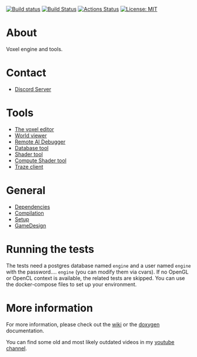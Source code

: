 [![Build status](https://ci.appveyor.com/api/projects/status/556vyuwwg476jn7t?svg=true)](https://ci.appveyor.com/project/mgerhardy/engine)
[![Build Status](https://travis-ci.org/mgerhardy/engine.svg?branch=master)](https://travis-ci.org/mgerhardy/engine)
[![Actions Status](https://github.com/mgerhardy/engine/workflows/build/badge.svg)](https://github.com/mgerhardy/engine/actions)
 [![License: MIT](https://img.shields.io/badge/License-MIT-yellow.svg)](https://opensource.org/licenses/MIT)

# About
Voxel engine and tools.

# Contact

- [Discord Server](https://discord.gg/AgjCPXy)

# Tools
* [The voxel editor](src/tools/voxedit/README.md)
* [World viewer](src/tools/mapview/README.md)
* [Remote AI Debugger](src/tools/rcon/README.md)
* [Database tool](src/tools/databasetool/README.md)
* [Shader tool](src/tools/shadertool/README.md)
* [Compute Shader tool](src/tools/computeshadertool/README.md)
* [Traze client](src/tests/testtraze/README.md)

# General
* [Dependencies](docs/Dependencies.md)
* [Compilation](docs/Compilation.md)
* [Setup](docs/Setup.md)
* [GameDesign](docs/GameDesign.md)

# Running the tests
The tests need a postgres database named `engine` and a user named `engine` with the password.... `engine` (you can modify them via cvars). If no OpenGL or OpenCL context is available, the related tests are skipped.
You can use the docker-compose files to set up your environment.

# More information
For more information, please check out the [wiki](https://gitlab.com/mgerhardy/engine/wikis/home) or the [doxygen](https://mgerhardy.gitlab.io/engine/) documentation.

You can find some old and most likely outdated videos in my [youtube channel](https://www.youtube.com/channel/UCbnJUW0d4tYvdmsJ-R6iUpA).
